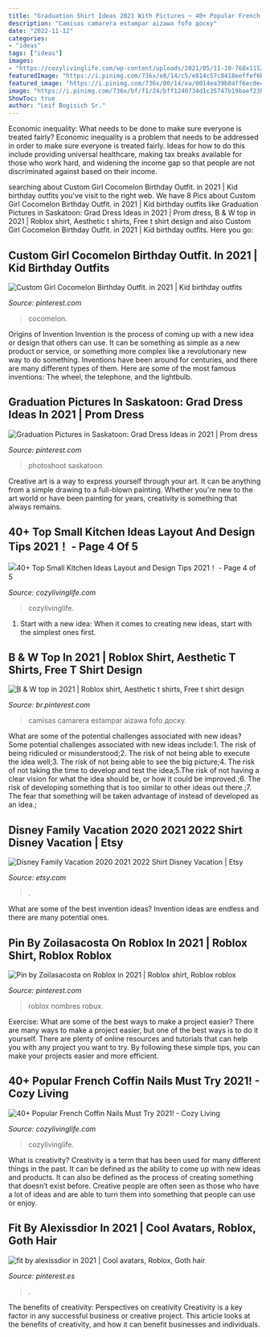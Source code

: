 ```yaml
---
title: "Graduation Shirt Ideas 2021 With Pictures ~ 40+ Popular French Coffin Nails Must Try 2021!"
description: "Camisas camarera estampar aizawa fofo доску"
date: "2022-11-12"
categories:
- "ideas"
tags: ["ideas"]
images:
- "https://cozylivinglife.com/wp-content/uploads/2021/05/11-10-768x1152.jpg"
featuredImage: "https://i.pinimg.com/736x/e8/14/c5/e814c57c8418eeffef6bc10f36ed61cc.jpg"
featured_image: "https://i.pinimg.com/736x/00/14/ea/0014ea39b04ff6ec0e4da2b54b1a3862.jpg"
image: "https://i.pinimg.com/736x/bf/f1/24/bff1240734d1c25747b19baef23b81fe.jpg"
ShowToc: true
author: "Leif Bogisich Sr."
---
```



Economic inequality: What needs to be done to make sure everyone is treated fairly?
Economic inequality is a problem that needs to be addressed in order to make sure everyone is treated fairly. Ideas for how to do this include providing universal healthcare, making tax breaks available for those who work hard, and widening the income gap so that people are not discriminated against based on their income.

	

		
searching about Custom Girl Cocomelon Birthday Outfit. in 2021 | Kid birthday outfits you've visit to the right web. We have 8 Pics about Custom Girl Cocomelon Birthday Outfit. in 2021 | Kid birthday outfits like Graduation Pictures in Saskatoon: Grad Dress Ideas in 2021 | Prom dress, B &amp; W top in 2021 | Roblox shirt, Aesthetic t shirts, Free t shirt design and also Custom Girl Cocomelon Birthday Outfit. in 2021 | Kid birthday outfits. Here you go:
		
    
## Custom Girl Cocomelon Birthday Outfit. In 2021 | Kid Birthday Outfits

<img loading=lazy src="https://i.pinimg.com/736x/1b/ca/77/1bca7721e9eda76cf83b8c267534fe0d.jpg" onerror="this.onerror=null;this.src='https://tse3.mm.bing.net/th?id=OIP.gIJzasS9ibyT2gRdEy7iigHaN0&amp;pid=15.1';" alt="Custom Girl Cocomelon Birthday Outfit. in 2021 | Kid birthday outfits">

_Source: pinterest.com_

>cocomelon. 

	

Origins of Invention
Invention is the process of coming up with a new idea or design that others can use. It can be something as simple as a new product or service, or something more complex like a revolutionary new way to do something. Inventions have been around for centuries, and there are many different types of them. Here are some of the most famous inventions: The wheel, the telephone, and the lightbulb.

    
## Graduation Pictures In Saskatoon: Grad Dress Ideas In 2021 | Prom Dress

<img loading=lazy src="https://i.pinimg.com/736x/e8/14/c5/e814c57c8418eeffef6bc10f36ed61cc.jpg" onerror="this.onerror=null;this.src='https://tse4.mm.bing.net/th?id=OIP.1yxRhLGQLwYO4sufN01duQHaLH&amp;pid=15.1';" alt="Graduation Pictures in Saskatoon: Grad Dress Ideas in 2021 | Prom dress">

_Source: pinterest.com_

>photoshoot saskatoon. 

	

Creative art is a way to express yourself through your art. It can be anything from a simple drawing to a full-blown painting. Whether you're new to the art world or have been painting for years, creativity is something that always remains.

    
## 40+ Top Small Kitchen Ideas Layout And Design Tips 2021！ - Page 4 Of 5

<img loading=lazy src="https://cozylivinglife.com/wp-content/uploads/2021/05/11-10-768x1152.jpg" onerror="this.onerror=null;this.src='https://tse4.mm.bing.net/th?id=OIP.fOL-3wnvQvFu6zXml5FUFAHaLH&amp;pid=15.1';" alt="40+ Top Small Kitchen Ideas Layout and Design Tips 2021！ - Page 4 of 5">

_Source: cozylivinglife.com_

>cozylivinglife. 

	

1. Start with a new idea: When it comes to creating new ideas, start with the simplest ones first.

    
## B &amp; W Top In 2021 | Roblox Shirt, Aesthetic T Shirts, Free T Shirt Design

<img loading=lazy src="https://i.pinimg.com/736x/00/14/ea/0014ea39b04ff6ec0e4da2b54b1a3862.jpg" onerror="this.onerror=null;this.src='https://tse3.mm.bing.net/th?id=OIP.qzvX04_3mPVbPLb8Utt7SQHaHa&amp;pid=15.1';" alt="B &amp; W top in 2021 | Roblox shirt, Aesthetic t shirts, Free t shirt design">

_Source: br.pinterest.com_

>camisas camarera estampar aizawa fofo доску. 

	

What are some of the potential challenges associated with new ideas?
Some potential challenges associated with new ideas include:1. The risk of being ridiculed or misunderstood;2. The risk of not being able to execute the idea well;3. The risk of not being able to see the big picture;4. The risk of not taking the time to develop and test the idea;5.The risk of not having a clear vision for what the idea should be, or how it could be improved.;6. The risk of developing something that is too similar to other ideas out there.;7. The fear that something will be taken advantage of instead of developed as an idea.;
    
## Disney Family Vacation 2020 2021 2022 Shirt Disney Vacation | Etsy

<img loading=lazy src="https://i.etsystatic.com/17545363/r/il/25f326/2018968306/il_794xN.2018968306_csiw.jpg" onerror="this.onerror=null;this.src='https://tse2.mm.bing.net/th?id=OIP.mMdM3tuM7Npi5gYYQXcM4AHaLp&amp;pid=15.1';" alt="Disney Family Vacation 2020 2021 2022 Shirt Disney Vacation | Etsy">

_Source: etsy.com_

>. 

	

What are some of the best invention ideas?
Invention ideas are endless and there are many potential ones.

    
## Pin By Zoilasacosta On Roblox In 2021 | Roblox Shirt, Roblox Roblox

<img loading=lazy src="https://i.pinimg.com/736x/fd/97/0f/fd970f220eb6918e833bc803d334560a.jpg" onerror="this.onerror=null;this.src='https://tse1.mm.bing.net/th?id=OIP.unFoZYu-ny25-DJ_qEDGkgHaNK&amp;pid=15.1';" alt="Pin by Zoilasacosta on Roblox in 2021 | Roblox shirt, Roblox roblox">

_Source: pinterest.com_

>roblox nombres robux. 

	

Exercise: What are some of the best ways to make a project easier?
There are many ways to make a project easier, but one of the best ways is to do it yourself. There are plenty of online resources and tutorials that can help you with any project you want to try. By following these simple tips, you can make your projects easier and more efficient.

    
## 40+ Popular French Coffin Nails Must Try 2021! - Cozy Living

<img loading=lazy src="https://cozylivinglife.com/wp-content/uploads/2021/05/38-7-768x1152.jpg" onerror="this.onerror=null;this.src='https://tse2.mm.bing.net/th?id=OIP.1TAyGbyFUt7jkP0I6Dl-kwHaLH&amp;pid=15.1';" alt="40+ Popular French Coffin Nails Must Try 2021! - Cozy Living">

_Source: cozylivinglife.com_

>cozylivinglife. 

	

What is creativity?
Creativity is a term that has been used for many different things in the past. It can be defined as the ability to come up with new ideas and products. It can also be defined as the process of creating something that doesn’t exist before. Creative people are often seen as those who have a lot of ideas and are able to turn them into something that people can use or enjoy.

    
## Fit By Alexissdior In 2021 | Cool Avatars, Roblox, Goth Hair

<img loading=lazy src="https://i.pinimg.com/736x/bf/f1/24/bff1240734d1c25747b19baef23b81fe.jpg" onerror="this.onerror=null;this.src='https://tse3.mm.bing.net/th?id=OIP.WpZ03RbiRQF-eR336kMWxgHaPj&amp;pid=15.1';" alt="fit by alexissdior in 2021 | Cool avatars, Roblox, Goth hair">

_Source: pinterest.es_

>. 

	

The benefits of creativity: Perspectives on creativity
Creativity is a key factor in any successful business or creative project. This article looks at the benefits of creativity, and how it can benefit businesses and individuals.

